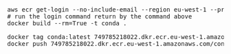 <pre>aws ecr get-login --no-include-email --region eu-west-1 --profile nicor88
# run the login command return by the command above
docker build --rm=True -t conda .

docker tag conda:latest 749785218022.dkr.ecr.eu-west-1.amazonaws.com/conda:latest
docker push 749785218022.dkr.ecr.eu-west-1.amazonaws.com/conda:latest
</pre>